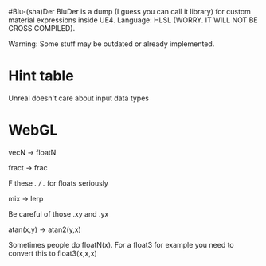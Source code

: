 #Blu-(sha)Der
BluDer is a dump (I guess you can call it library) for custom material expressions inside UE4. 
Language: HLSL (WORRY. IT WILL NOT BE CROSS COMPILED).

Warning: Some stuff may be outdated or already implemented.

# Hint table

Unreal doesn't care about input data types

WebGL
=====
vecN -> floatN

fract -> frac

F these *. / .* for floats seriously

mix -> lerp

Be careful of those .xy and .yx

atan(x,y) -> atan2(y,x)

Sometimes people do floatN(x). For a float3 for example you need to convert this to float3(x,x,x)
